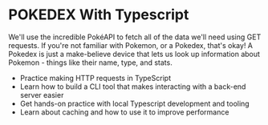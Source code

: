 # POKEDEX With Typescript 
 
 We'll use the incredible PokéAPI to fetch all of the data we'll need using GET requests. If you're not familiar with Pokemon, or a Pokedex, that's okay! A Pokedex is just a make-believe device that lets us look up information about Pokemon - things like their name, type, and stats.

- Practice making HTTP requests in TypeScript
- Learn how to build a CLI tool that makes interacting with a back-end server easier
- Get hands-on practice with local Typescript development and tooling
- Learn about caching and how to use it to improve performance